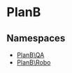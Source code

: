 
                                                                                                                                            
    
# PlanB

## Namespaces
- [PlanB\QA](PlanB/QA.md)
- [PlanB\Robo](PlanB/Robo.md)








                                                                                                                                                                                                                                                                                                                                                                                                            
    
                                                                                                                                                                                                                                                                             
                